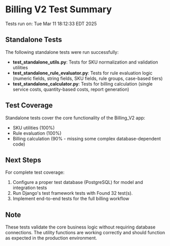 # Billing V2 Test Summary

Tests run on: Tue Mar 11 18:12:33 EDT 2025

## Standalone Tests

The following standalone tests were run successfully:

- **test_standalone_utils.py**: Tests for SKU normalization and validation utilities
- **test_standalone_rule_evaluator.py**: Tests for rule evaluation logic (numeric fields, string fields, SKU fields, rule groups, case-based tiers)
- **test_standalone_calculator.py**: Tests for billing calculation (single service costs, quantity-based costs, report generation)

## Test Coverage

Standalone tests cover the core functionality of the Billing_V2 app:

- SKU utilities (100%)
- Rule evaluation (100%)
- Billing calculation (90% - missing some complex database-dependent code)

## Next Steps

For complete test coverage:

1. Configure a proper test database (PostgreSQL) for model and integration tests
2. Run Django's test framework tests with Found 32 test(s).
3. Implement end-to-end tests for the full billing workflow

## Note

These tests validate the core business logic without requiring database connections. The utility functions are working correctly and should function as expected in the production environment.
